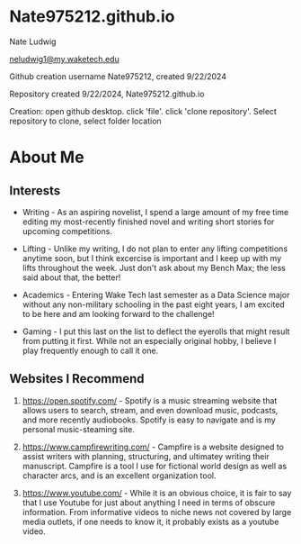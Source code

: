 # Nate975212.github.io

Nate Ludwig

neludwig1@my.waketech.edu

Github creation username Nate975212, created 9/22/2024

Repository created 9/22/2024, Nate975212.github.io 

Creation: open github desktop. click 'file'. click 'clone repository'. Select repository to clone, select folder location

# About Me

## Interests

* Writing - As an aspiring novelist, I spend a large amount of my free time editing my most-recently finished novel and writing short stories for upcoming competitions.

* Lifting - Unlike my writing, I do not plan to enter any lifting competitions anytime soon, but I think excercise is important and I keep up with my lifts throughout the week. Just don't ask about my Bench Max; the less said about that, the better!

* Academics - Entering Wake Tech last semester as a Data Science major without any non-military schooling in the past eight years, I am excited to be here and am looking forward to the challenge!

* Gaming - I put this last on the list to deflect the eyerolls that might result from putting it first. While not an especially original hobby, I believe I play frequently enough to call it one.

## Websites I Recommend 

1. https://open.spotify.com/ - Spotify is a music streaming website that allows users to search, stream, and even download music, podcasts, and more recently audiobooks. Spotify is easy to navigate and is my personal music-steaming site.

2. https://www.campfirewriting.com/ - Campfire is a website designed to assist writers with planning, structuring, and ultimatey writing their manuscript. Campfire is a tool I use for fictional world design as well as character arcs, and is an excellent organization tool.

3. https://www.youtube.com/ - While it is an obvious choice, it is fair to say that I use Youtube for just about anything I need in terms of obscure information. From informative videos to niche news not covered by large media outlets, if one needs to know it, it probably exists as a youtube video.